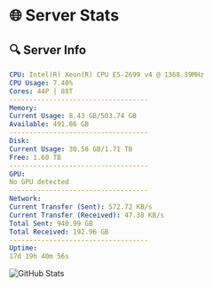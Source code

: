 # 🌐 Server Stats
## 🔍 Server Info
```yaml
CPU: Intel(R) Xeon(R) CPU E5-2699 v4 @ 1368.39MHz
CPU Usage: 7.40%
Cores: 44P | 88T
-----------------------------------
Memory:
Current Usage: 8.43 GB/503.74 GB
Available: 491.86 GB
-----------------------------------
Disk:
Current Usage: 30.58 GB/1.71 TB
Free: 1.60 TB
-----------------------------------
GPU:
No GPU detected
-----------------------------------
Network:
Current Transfer (Sent): 572.72 KB/s
Current Transfer (Received): 47.38 KB/s
Total Sent: 940.99 GB
Total Received: 192.96 GB
-----------------------------------
Uptime:
17d 19h 40m 56s
```
![GitHub Stats](https://img.shields.io/badge/Updated-2025-05-07_12:49:44-blue)